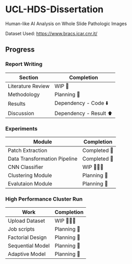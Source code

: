 # UCL-HDS-Dissertation
Human-like AI Analysis on Whole Slide Pathologic Images

Dataset Used: https://www.bracs.icar.cnr.it/

## Progress
### Report Writing
| Section | Completion |
|---|---|
| Literature Review | WIP 📝 |
| Methodology | Planning 📆 |
| Results | Dependency - Code ⬇️ |
| Discussion | Dependency - Result ⬆️ |

### Experiments
| Module | Completion |
|---|---|
| Patch Extraction | Completed 🙂 |
| Data Transformation Pipeline | Completed 🙂 |
| CNN Classifier | WIP 🧑🏻‍💻 |
| Clustering Module | Planning 📆 |
| Evalutaion Module | Planning 📆 |

### High Performance Cluster Run
| Work | Completion|
|---|---|
| Upload Dataset |  WIP 🧑🏻‍💻 |
| Job scripts |  Planning 📆 |
| Factorial Design | Planning 📆 |
| Sequential Model | Planning 📆 |
| Adaptive Model | Planning 📆 |
